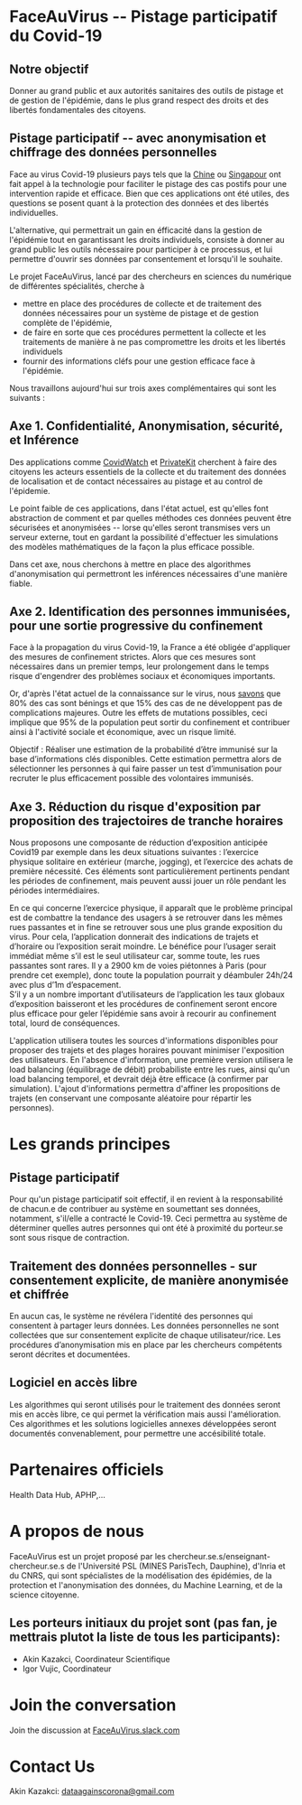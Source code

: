 # FaceAuVirus -- Pistage participatif du Covid-19 

## Notre objectif
Donner au grand public et aux autorités sanitaires des outils de pistage et de gestion de l'épidémie, dans le plus grand respect des droits et des libertés fondamentales des citoyens.

## Pistage participatif -- avec anonymisation et chiffrage des données personnelles
Face au virus Covid-19 plusieurs pays tels que la [Chine](https://www.futura-sciences.com/tech/actualites/technologie-chine-debauche-technologies-faire-face-epidemie-coronavirus-79629/) ou [Singapour](https://www.tech.gov.sg/media/technews/tracetogether-behind-the-scenes-look-at-its-development-process) ont fait appel à la technologie pour faciliter le pistage des cas postifs pour une intervention rapide et efficace. Bien que ces applications ont été utiles, des questions se posent quant à la protection des données et des libertés individuelles. 

L'alternative, qui permettrait un gain en éfficacité dans la gestion de l'épidémie tout en garantissant les droits individuels, consiste à donner au grand public les outils nécessaire pour participer à ce processus, et lui permettre d'ouvrir ses données par consentement et lorsqu'il le souhaite. 

Le projet FaceAuVirus, lancé par des chercheurs en sciences du numérique de différentes spécialités, cherche à 
* mettre en place des procédures de collecte et de traitement des données nécessaires pour un système de pistage et de gestion complète de l'épidémie, 
* de faire en sorte que ces procédures permettent la collecte et les traitements de manière à ne pas compromettre les droits et les libertés individuels
* fournir des informations cléfs pour une gestion efficace face à l'épidémie.

Nous travaillons aujourd'hui sur trois axes complémentaires qui sont les suivants :


## Axe 1. Confidentialité, Anonymisation, sécurité, et Inférence
Des applications comme [CovidWatch](https://www.covid-watch.org/) et [PrivateKit](https://privatekit.mit.edu/) cherchent à faire des citoyens les acteurs essentiels de la collecte et du traitement des données de localisation et de contact nécessaires au pistage et au control  de l'épidemie. 

Le point faible de ces applications, dans l'état actuel, est qu'elles font abstraction de comment et par quelles méthodes ces données peuvent être sécurisées et anonymisées -- lorse qu'elles seront transmises vers un serveur externe, tout en gardant la possibilité d'effectuer les simulations des modèles mathématiques de la façon la plus efficace possible. 

Dans cet axe, nous cherchons à mettre en place des algorithmes d'anonymisation qui permettront les inférences nécessaires d'une manière fiable.

## Axe 2. Identification des personnes immunisées, pour une sortie progressive du confinement
Face à la propagation du virus Covid-19, la France a été obligée d'appliquer des mesures de confinement strictes. Alors que  ces mesures sont nécessaires dans un premier temps, leur prolongement dans le temps risque d'engendrer des problèmes sociaux et économiques importants. 

Or, d'après l'état actuel de la connaissance sur le virus, nous [savons](https://www.who.int/docs/default-source/coronaviruse/situation-reports/20200306-sitrep-46-covid-19.pdf?sfvrsn=96b04adf_2) que 80% des cas sont bénings et que 15% des cas de ne développent pas de complications majeures. Outre les effets de mutations possibles, ceci implique que 95% de la population peut sortir du confinement et contribuer ainsi à l'activité sociale et économique, avec un risque limité.

Objectif : Réaliser une estimation de la probabilité d’être immunisé sur la base d’informations clés disponibles. Cette estimation permettra alors de sélectionner les personnes à qui faire passer un test d’immunisation pour recruter le plus efficacement possible des volontaires immunisés.

## Axe 3. Réduction du risque d'exposition par proposition des trajectoires de tranche horaires

Nous proposons une composante de réduction d’exposition anticipée Covid19 par exemple dans les deux situations suivantes : l’exercice physique solitaire en extérieur (marche, jogging), et l’exercice des achats de première nécessité. Ces éléments sont particulièrement pertinents pendant les périodes de confinement, mais peuvent aussi jouer un rôle pendant les périodes intermédiaires.

En ce qui concerne l’exercice physique, il apparaît que le problème principal est de combattre la tendance des usagers à se retrouver dans les mêmes rues passantes et in fine se retrouver sous une plus grande exposition du virus. Pour cela, l’application donnerait des indications de trajets et d’horaire ou l’exposition serait moindre. Le bénéfice pour l’usager serait immédiat même s’il est le seul utilisateur car, somme toute, les rues passantes sont rares. Il y a 2900 km de voies piétonnes à Paris (pour prendre cet exemple), donc toute la population pourrait y déambuler 24h/24 avec plus d’1m d’espacement.  
S’il y a un nombre important d’utilisateurs de l’application les taux globaux d’exposition baisseront et les procédures de confinement seront encore plus efficace pour geler l’épidémie sans avoir à recourir au confinement total, lourd de conséquences.

L'application utilisera toutes les sources d'informations disponibles pour proposer des trajets et des plages horaires pouvant minimiser l'exposition des utilisateurs. En l'absence d'information, une première version utilisera le load balancing (équilibrage de débit) probabiliste entre les rues, ainsi qu'un load balancing temporel, et devrait déjà être efficace (à confirmer par simulation). L'ajout d'informations permettra d'affiner les propositions de trajets (en conservant une composante aléatoire pour répartir les personnes).


# Les grands principes

## Pistage participatif
Pour qu'un pistage participatif soit effectif, il en revient à la responsabilité de chacun.e de contribuer au système en soumettant ses données, notamment, s'il/elle a contracté le Covid-19. Ceci permettra au système de déterminer quelles autres personnes qui ont été à proximité du porteur.se sont sous risque de contraction. 

## Traitement des données personnelles - sur consentement explicite, de manière anonymisée et chiffrée
En aucun cas, le système ne révélera l'identité des personnes qui consentent à partager leurs données. Les données personnelles ne sont  collectées que sur consentement explicite de chaque utilisateur/rice. Les procédures d’anonymisation mis en place par les chercheurs compétents seront décrites et documentées.

## Logiciel en accès libre
Les algorithmes qui seront utilisés pour le traitement des données seront mis en accès libre, ce qui permet la vérification mais aussi l'amélioration. Ces algorithmes et les solutions logicielles annexes développées seront documentés convenablement, pour permettre une accésibilité totale. 


# Partenaires officiels
Health Data Hub, APHP,...

# A propos de nous
FaceAuVirus est un projet proposé par les chercheur.se.s/enseignant-chercheur.se.s de l'Université PSL (MINES ParisTech, Dauphine),  d'Inria et du CNRS, qui sont spécialistes de la modélisation des épidémies, de la protection et l'anonymisation des données, du Machine Learning, et de la science citoyenne.

Les porteurs initiaux du projet sont (pas fan, je mettrais plutot la liste de tous les participants):
-
- Akin Kazakci, Coordinateur Scientifique
- Igor Vujic, Coordinateur 


# Join the conversation
Join the discussion at [FaceAuVirus.slack.com](https://join.slack.com/t/faceauvirus/shared_invite/zt-d7w8rbbq-OSEesNhV6vI0YhhSp6Nu6g)

# Contact Us
Akin Kazakci: [dataagainscorona@gmail.com](dataagainstcorona@gmail.com)
